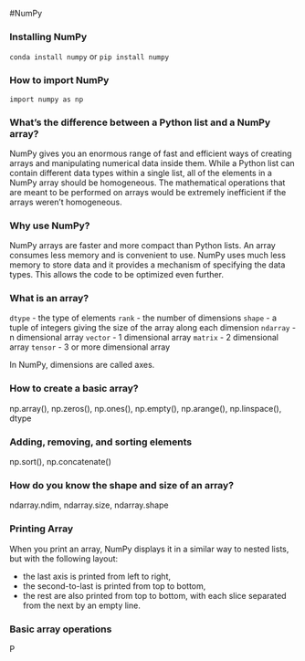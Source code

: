 #NumPy 

### Installing NumPy
`conda install numpy`
or
`pip install numpy`

### How to import NumPy
`import numpy as np`

### What’s the difference between a Python list and a NumPy array?
NumPy gives you an enormous range of fast and efficient ways of creating arrays and manipulating numerical data inside them. While a Python list can contain different data types within a single list, all of the elements in a NumPy array should be homogeneous. The mathematical operations that are meant to be performed on arrays would be extremely inefficient if the arrays weren’t homogeneous.

### Why use NumPy?

NumPy arrays are faster and more compact than Python lists. An array consumes less memory and is convenient to use. NumPy uses much less memory to store data and it provides a mechanism of specifying the data types. This allows the code to be optimized even further.

### What is an array?

`dtype` - the type of elements
`rank` - the number of dimensions
`shape` - a tuple of integers giving the size of the array along each dimension
`ndarray` - n dimensional array
`vector` - 1 dimensional array
`matrix` - 2 dimensional array
`tensor` - 3 or more dimensional array

In NumPy, dimensions are called axes.

### How to create a basic array?

np.array(), np.zeros(), np.ones(), np.empty(), np.arange(), np.linspace(), dtype


### Adding, removing, and sorting elements

np.sort(), np.concatenate()

### How do you know the shape and size of an array?

ndarray.ndim, ndarray.size, ndarray.shape

### Printing Array

When you print an array, NumPy displays it in a similar way to nested lists, but with the following layout:

* the last axis is printed from left to right,
* the second-to-last is printed from top to bottom,
* the rest are also printed from top to bottom, with each slice separated from the next by an empty line.



### Basic array operations



P